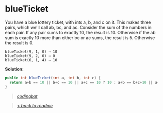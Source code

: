 # blueTicket

You have a blue lottery ticket, with ints a, b, and c on it. This makes three pairs, which we'll call ab, bc, and ac. Consider the sum of the numbers in each pair. If any pair sums to exactly 10, the result is 10. Otherwise if the ab sum is exactly 10 more than either bc or ac sums, the result is 5. Otherwise the result is 0.

```
blueTicket(9, 1, 0) → 10
blueTicket(9, 2, 0) → 0
blueTicket(6, 1, 4) → 10
```

**Solution:**

```java
public int blueTicket(int a, int b, int c) {
  return a+b == 10 || b+c == 10 || a+c == 10 ? 10 : a+b == b+c+10 || a+b == a+c+10 ? 5 : 0;
}
```

> _[codingbat](http://codingbat.com/prob/p192267)_

> [< _back to readme_](FINDREPLACEREADME)